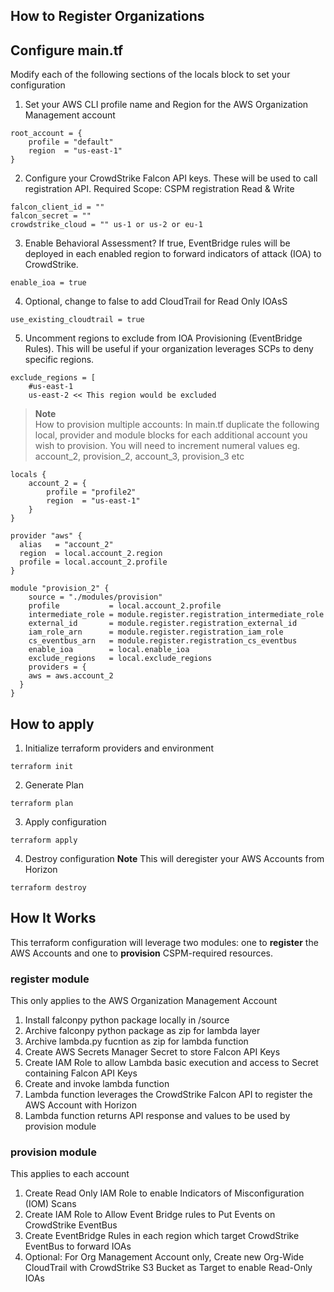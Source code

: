 ## How to Register Organizations

Configure main.tf
------------

Modify each of the following sections of the locals block to set your configuration

1. Set your AWS CLI profile name and Region for the AWS Organization Management account
```
root_account = {
    profile = "default"
    region  = "us-east-1"
}
```

2. Configure your CrowdStrike Falcon API keys.  These will be used to call registration API.  Required Scope: CSPM registration Read & Write
```
falcon_client_id = ""
falcon_secret = ""
crowdstrike_cloud = "" us-1 or us-2 or eu-1
```

3. Enable Behavioral Assessment? If true, EventBridge rules will be deployed in each enabled region to forward indicators of attack (IOA) to CrowdStrike.
```
enable_ioa = true
```

4. Optional, change to false to add CloudTrail for Read Only IOAsS
```
use_existing_cloudtrail = true
```

5. Uncomment regions to exclude from IOA Provisioning (EventBridge Rules).  This will be useful if your organization leverages SCPs to deny specific regions.
```
exclude_regions = [
    #us-east-1
    us-east-2 << This region would be excluded
```

> **Note** <br> How to provision multiple accounts:
> In main.tf duplicate the following local, provider and module blocks for each additional account you wish to provision. You will need to increment numeral values eg. account_2, provision_2, account_3, provision_3 etc

```
locals {
    account_2 = {
        profile = "profile2"
        region  = "us-east-1"
    }
}

provider "aws" {
  alias   = "account_2"
  region  = local.account_2.region
  profile = local.account_2.profile
}

module "provision_2" {
    source = "./modules/provision"
    profile           = local.account_2.profile
    intermediate_role = module.register.registration_intermediate_role
    external_id       = module.register.registration_external_id
    iam_role_arn      = module.register.registration_iam_role
    cs_eventbus_arn   = module.register.registration_cs_eventbus    
    enable_ioa        = local.enable_ioa
    exclude_regions   = local.exclude_regions
    providers = {
    aws = aws.account_2
  }
}
```

How to apply
------------
1. Initialize terraform providers and environment
```
terraform init
```
2. Generate Plan
```
terraform plan
```
3. Apply configuration
```
terraform apply
```
4. Destroy configuration **Note** This will deregister your AWS Accounts from Horizon
```
terraform destroy
```

How It Works
------------

This terraform configuration will leverage two modules: one to **register** the AWS Accounts and one to **provision** CSPM-required resources.

### register module
This only applies to the AWS Organization Management Account

1. Install falconpy python package locally in /source
2. Archive falconpy python package as zip for lambda layer
3. Archive lambda.py fucntion as zip for lambda function
4. Create AWS Secrets Manager Secret to store Falcon API Keys
5. Create IAM Role to allow Lambda basic execution and access to Secret containing Falcon API Keys
6. Create and invoke lambda function
7. Lambda function leverages the CrowdStrike Falcon API to register the AWS Account with Horizon
8. Lambda function returns API response and values to be used by provision module

### provision module
This applies to each account

1. Create Read Only IAM Role to enable Indicators of Misconfiguration (IOM) Scans
2. Create IAM Role to Allow Event Bridge rules to Put Events on CrowdStrike EventBus
3. Create EventBridge Rules in each region which target CrowdStrike EventBus to forward IOAs
4. Optional: For Org Management Account only, Create new Org-Wide CloudTrail with CrowdStrike S3 Bucket as Target to enable Read-Only IOAs